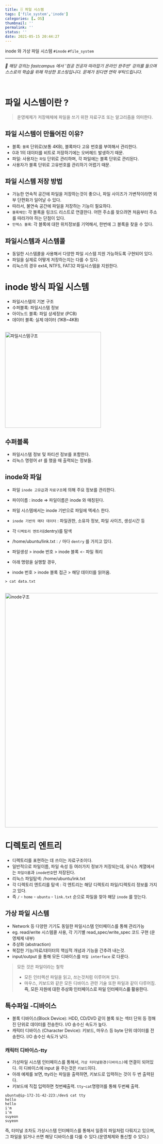 ```yaml
---
title: 🗄 파일 시스템
tags: ['file_system','inode']
categories: [☁️ OS]
thumbnail: ''
permalink: ''
status: ''
date: 2021-05-15 20:44:27
---
```


inode 와 가상 파일 시스템
`#inode` `#file_system`
<!-- excerpt -->
<!-- toc -->

---

*💬 해당 강의는 fastcampus 에서 '컴공 전공자 따라잡기 온라인 완주반' 강의를 들으며 스스로의 학습을 위해 작성한 포스팅입니다. 문제가 된다면 연락 부탁드립니다.*

<br>

# 파일 시스템이란 ?
> 운영체제가 저장매체에 파일을 쓰기 위한 자료구조 또는 알고리즘을 의미한다.

## 파일 시스템이 만들어진 이유?
- 블록: `블록` 단위로(보통 4KB), 블록마다 고유 번호를 부여해서 관리한다.
 - 0과 1의 데이터를 비트로 저장하기에는 오버헤드 발생하기 때문.
- 파일: 사용자는 `파일` 단위로 관리하며, 각 파일에는 블록 단위로 관리된다.
 - 사용자가 블록 단위로 고유번호를 관리하기 어렵기 때문.

## 파일 시스템 저장 방법
- 가능한 연속적 공간에 파일을 저장하는것이 좋으나, 파일 사이즈가 가변적이라면 외부 단편화가 일어날 수 있다.
- 따라서,  불연속 공간에 파일을 저장하는 기능이 필요하다.
 - `블록체인`: 각 블록을 링크드 리스트로 연결한다. 어떤 주소를 찾으려면 처음부터 주소를 따라가야 하는 단점이 있다.
 - `인덱스 블록`: 각 블록에 대한 위치정보를 기억해서, 한번에 그 블록을 찾을 수 있다.

## 파일시스템과 시스템콜
- 동일한 시스템콜을 사용해서 다양한 파일 시스템 지원 가능하도록 구현되어 있다.
- 파일을 실제로 어떻게 저장하는지는 다를 수 있다.
 - 리눅스의 경우 ext4, NTFS, FAT32 파일시스템을 지원한다.

# inode 방식 파일 시스템
- 파일시스템의 기본 구조
 - 수퍼블록: 파일시스템 정보
 - 아이노드 블록: 파일 상세정보 (PCB)
 - 데이터 블록: 실제 데이터 (1KB~4KB)

<br>
<img width="316" alt="파일시스템구조" src="https://user-images.githubusercontent.com/28856435/118361659-6b678d80-b5c7-11eb-87d4-839182efbba0.PNG">

<br>

## 수퍼블록
- 파일시스템 정보 및 파티션 정보를 포함한다.
- 리눅스 명령어 `df` 를 했을 때 출력되는 정보들.

## inode와 파일
- 파일 `inode 고유값`과 `자료구조`에 의해 주요 정보를 관리한다.
- 파이이름 : inode => 파일이름은 inode 와 매칭된다.
- 파일 시스템에서는 inode 기반으로 파일에 엑세스 한다.
 - `inode 기반의 메타 데이터` : 파일권한, 소유자 정보, 파일 사이즈, 생성시간 등
- 각 `디렉토리 엔트리`(dentry)를 탐색
 - /home/ubuntu/link.txt : `/` 마다 `dentry` 를 가지고 있다.
- 파일생성 > inode 번호 > inode 블록 <- 파일 쿼리

- 아래 명령을 실행할 경우,
 - inode 번호 > inode 블록 접근 > 해당 데이터를 읽어옴.

```shell
> cat data.txt
```

    
<br>
<img width="773" alt="inode구조" src="https://user-images.githubusercontent.com/28856435/118361800-e92b9900-b5c7-11eb-8da3-0791cdf1dfc7.PNG">
<br>

# 디렉토리 엔트리
- 디렉토리를 표현하는 데 쓰이는 자료구조이다.
- 일반적으로 파일이름, 파일 속성 등 여러가지 정보가 저장되는데, 유닉스 계열에서는 `파일이름`과 `inode번호`만 저장된다.
- 리눅스 파일탐색: /home/ubuntu/ink.txt
 - 각 디렉토리 엔트리를 탐색 : 각 엔트리는 해당 디렉토리 파일/디렉토리 정보를 가지고 있다.
- 즉 `/` - `home` - `ubuntu` - `link.txt` 순으로 파일을 찾아 해당 `inode` 를 얻는다. 


## 가상 파일 시스템
- Network 등 다양한 기기도 동일한 파일시스템 인터페이스를 통해 관리가능
 - eg. read/write 시스템콜 사용, 각 기기별 read_spec/write_spec 코드 구현 (운영체제 내부)
- 추상화 (abstraction)
 - 복잡한 기능/자료/데이터의 핵심적 개념과 기능을 간추려 내는것.
 - input/output 을 통해 모든 디바이스를 `파일 interface` 로 다룬다.

> 모든 것은 파일이라는 철학
> - 모든 인터렉션 파일을 읽고, 쓰는것처럼 이루어져 있다.
> - 마우스, 키보드와 같은 모든 디바이스 관련 기술 또한 파일과 같이 다루어짐.
> __즉, 모든 자원에 대한 추상화 인터페이스로 파일 인터페이스를 활용한다.__


## 특수파일 -디바이스
- 블록 디바이스(Block Device): HDD, CD/DVD 같이 블록 또는 섹터 단위 등 정해진 단위로 데이터를 전송한다. I/O 송수신 속도가 높다.
- 캐릭터 디바이스 (Character Device): 키보드, 마우스 등 byte 단위 데이터를 전송한다. I/O 송수신 속도가 낮다.


### 캐릭터 디바이스-tty
- 가상파일 시스템 인터페이스를 통해서, `가상 터미널환경(디바이스)`에 연결이 되어있다. 이 디바이스에 input 을 주는것은 `키보드`이다.
- 아래 예제를 보면, tty라는 파일을 출력하면, 키보드로 입력하는 것이 두 번 출력된다.
 - 키보드에 직접 입력하면 첫번째출력. `tty`-`cat`명령어를 통해 두번째 출력.
```shell
ubuntu@ip-172-31-42-223:/dev$ cat tty
hello
hello
i'm
i'm
suyeon
suyeon
```
즉, 터미널 조차도 가상시스템 인터페이스를 통해서 일종의 파일처럼 다뤄지고 있으며, 그 파일을 읽거나 쓰면 해당 디바이스를 다룰 수 있다.(운영체제와 통신할 수 있다.)

